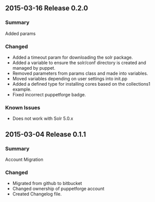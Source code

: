 ## 2015-03-16 Release 0.2.0
### Summary
Added params

### Changed
 - Added a timeout param for downloading the solr package.
 - Added a variable to ensure the solr/conf directory is created and managed by puppet.
 - Removed parameters from params class and made into variables.  
 - Moved variables depending on user settings into init.pp
 - Added a defined type for installing cores based on the collections1 example.
 - Fixed incorrect puppetforge badge.

### Known Issues
 - Does not work with Solr 5.0.x

## 2015-03-04 Release 0.1.1
### Summary
Account Migration

### Changed
 - Migrated from github to bitbucket
 - Changed ownership of puppetforge account
 - Created Changelog file.
